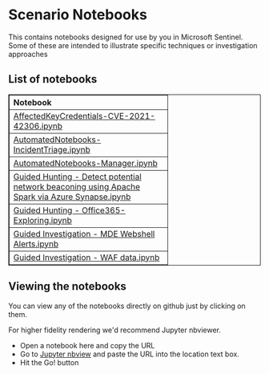 
# Scenario Notebooks

This contains notebooks designed for use by you in Microsoft Sentinel.
Some of these are intended to illustrate specific techniques or investigation
approaches

## List of notebooks

<style>
  .nb_table, th, td {
    border: 1px solid; text-align: left; border-collapse=collapse;
    margin-left: auto; margin-right: auto;
  }
  .width-f {
    width: 10px !important;
  }
  .width-nb {
      width: 300px !important;
  }
  </style>
  
<table class=nb_table>
<tr><th class=width-nb>Notebook</th></tr>
<tr><td><a href='./scenario-notebooks/AffectedKeyCredentials-CVE-2021-42306.ipynb'>AffectedKeyCredentials-CVE-2021-42306.ipynb</a></td></tr>
<tr><td><a href='./scenario-notebooks/AutomatedNotebooks-IncidentTriage.ipynb'>AutomatedNotebooks-IncidentTriage.ipynb</a></td></tr>
<tr><td><a href='./scenario-notebooks/AutomatedNotebooks-Manager.ipynb'>AutomatedNotebooks-Manager.ipynb</a></td></tr>
<tr><td><a href='./scenario-notebooks/Guided%20Hunting%20-%20Detect%20potential%20network%20beaconing%20using%20Apache%20Spark%20via%20Azure%20Synapse.ipynb'>Guided Hunting - Detect potential network beaconing using Apache Spark via Azure Synapse.ipynb</a></td></tr>
<tr><td><a href='./scenario-notebooks/Guided%20Hunting%20-%20Office365-Exploring.ipynb'>Guided Hunting - Office365-Exploring.ipynb</a></td></tr>
<tr><td><a href='./scenario-notebooks/Guided%20Investigation%20-%20MDE%20Webshell%20Alerts.ipynb'>Guided Investigation - MDE Webshell Alerts.ipynb</a></td></tr>
<tr><td><a href='./scenario-notebooks/Guided%20Investigation%20-%20WAF%20data.ipynb'>Guided Investigation - WAF data.ipynb</a></td></tr>

</table>

## Viewing the notebooks
You can view any of the notebooks directly on github just by clicking on them.

For higher fidelity rendering we'd recommend Jupyter nbviewer.
- Open a notebook here and copy the URL
- Go to <a href="https://nbviewer.jupyter.org/">Jupyter nbview</a> and paste the URL into the location text box.
- Hit the Go! button
